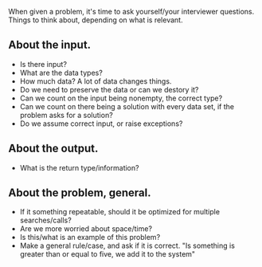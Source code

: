 When given a problem, it's time to ask yourself/your interviewer questions. Things to think about, depending on what is relevant.


## About the input.
- Is there input? 
- What are the data types?
- How much data? A lot of data changes things.
- Do we need to preserve the data or can we destory it?
- Can we count on the input being nonempty, the correct type?
- Can we count on there being a solution with every data set, if the problem asks for a solution?
- Do we assume correct input, or raise exceptions?

## About the output.
- What is the return type/information?

## About the problem, general.
- If it something repeatable, should it be optimized for multiple searches/calls?
- Are we more worried about space/time?
- Is this/what is an example of this problem?
- Make a general rule/case, and ask if it is correct. "Is something is greater than or equal to five, we add it to the system"
